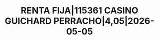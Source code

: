 ---
layout: asset
title: RENTA FIJA|115361 CASINO GUICHARD PERRACHO|4,05|2026-05-05
isin: FR0012074284
---